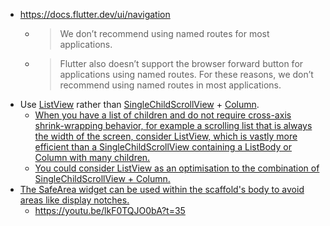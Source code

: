 - https://docs.flutter.dev/ui/navigation
  - > We don’t recommend using named routes for most applications.
  - > Flutter also doesn’t support the browser forward button for applications using named routes. For these reasons, we don’t recommend using named routes in most applications.
- Use [ListView](https://api.flutter.dev/flutter/widgets/ListView-class.html) rather than [SingleChildScrollView](https://api.flutter.dev/flutter/widgets/SingleChildScrollView-class.html) + [Column](https://api.flutter.dev/flutter/widgets/Column-class.html).
  - [When you have a list of children and do not require cross-axis shrink-wrapping behavior, for example a scrolling list that is always the width of the screen, consider ListView, which is vastly more efficient than a SingleChildScrollView containing a ListBody or Column with many children.](https://api.flutter.dev/flutter/widgets/SingleChildScrollView-class.html)
  - [You could consider ListView as an optimisation to the combination of SingleChildScrollView + Column.](https://stackoverflow.com/a/62147092)
- [The SafeArea widget can be used within the scaffold's body to avoid areas like display notches.](https://api.flutter.dev/flutter/material/Scaffold-class.html)
  - https://youtu.be/lkF0TQJO0bA?t=35
